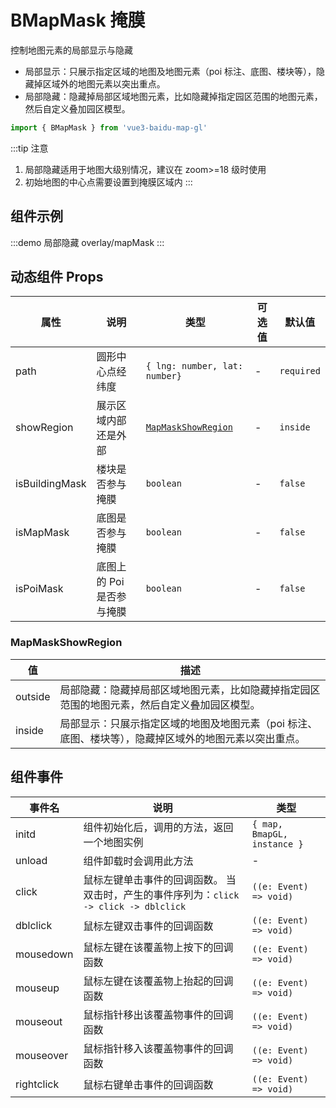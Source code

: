 # BMapMask 掩膜 <Badge type="tip" text="^2.1.0" />

控制地图元素的局部显示与隐藏

- 局部显示：只展示指定区域的地图及地图元素（poi 标注、底图、楼块等），隐藏掉区域外的地图元素以突出重点。
- 局部隐藏：隐藏掉局部区域地图元素，比如隐藏掉指定园区范围的地图元素，然后自定义叠加园区模型。

```ts
import { BMapMask } from 'vue3-baidu-map-gl'
```

:::tip 注意

1. 局部隐藏适用于地图大级别情况，建议在 zoom>=18 级时使用
2. 初始地图的中心点需要设置到掩膜区域内
   :::

## 组件示例

:::demo 局部隐藏
overlay/mapMask
:::

## 动态组件 Props

| 属性           | 说明                      | 类型                                      | 可选值 | 默认值     |
| -------------- | ------------------------- | ----------------------------------------- | ------ | ---------- |
| path           | 圆形中心点经纬度          | `{ lng: number, lat: number}`             | -      | `required` |
| showRegion     | 展示区域内部还是外部      | [`MapMaskShowRegion`](#mapmaskshowregion) | -      | `inside`   |
| isBuildingMask | 楼块是否参与掩膜          | `boolean`                                 | -      | `false`    |
| isMapMask      | 底图是否参与掩膜          | `boolean`                                 | -      | `false`    |
| isPoiMask      | 底图上的 Poi 是否参与掩膜 | `boolean`                                 | -      | `false`    |

### MapMaskShowRegion

| 值      | 描述                                                                                                   |
| ------- | ------------------------------------------------------------------------------------------------------ |
| outside | 局部隐藏：隐藏掉局部区域地图元素，比如隐藏掉指定园区范围的地图元素，然后自定义叠加园区模型。           |
| inside  | 局部显示：只展示指定区域的地图及地图元素（poi 标注、底图、楼块等），隐藏掉区域外的地图元素以突出重点。 |

## 组件事件

| 事件名     | 说明                                                                                  | 类型                        |
| ---------- | ------------------------------------------------------------------------------------- | --------------------------- |
| initd      | 组件初始化后，调用的方法，返回一个地图实例                                            | `{ map, BmapGL, instance }` |
| unload     | 组件卸载时会调用此方法                                                                | -                           |
| click      | 鼠标左键单击事件的回调函数。 当双击时，产生的事件序列为：`click -> click -> dblclick` | `((e: Event) => void) `     |
| dblclick   | 鼠标左键双击事件的回调函数                                                            | `((e: Event) => void) `     |
| mousedown  | 鼠标左键在该覆盖物上按下的回调函数                                                    | `((e: Event) => void) `     |
| mouseup    | 鼠标左键在该覆盖物上抬起的回调函数                                                    | `((e: Event) => void) `     |
| mouseout   | 鼠标指针移出该覆盖物事件的回调函数                                                    | `((e: Event) => void) `     |
| mouseover  | 鼠标指针移入该覆盖物事件的回调函数                                                    | `((e: Event) => void) `     |
| rightclick | 鼠标右键单击事件的回调函数                                                            | `((e: Event) => void)`      |
